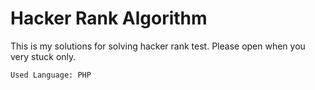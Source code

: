 # Hacker Rank Algorithm

This is my solutions for solving hacker rank test. Please open when you very stuck only.

    Used Language: PHP